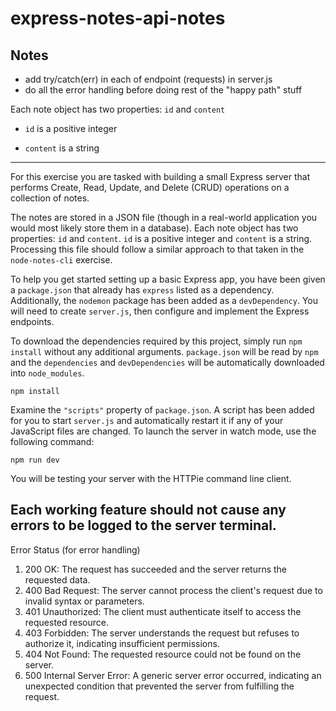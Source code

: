 # express-notes-api-notes

## Notes

- add try/catch(err) in each of endpoint (requests) in server.js
- do all the error handling before doing rest of the "happy path" stuff

Each note object has two properties: `id` and `content`

- `id` is a positive integer

- `content` is a string

---

For this exercise you are tasked with building a small Express server that performs Create, Read, Update, and Delete (CRUD) operations on a collection of notes.

The notes are stored in a JSON file (though in a real-world application you would most likely store them in a database). Each note object has two properties: `id` and `content`. `id` is a positive integer and `content` is a string. Processing this file should follow a similar approach to that taken in the `node-notes-cli` exercise.

To help you get started setting up a basic Express app, you have been given a `package.json` that already has `express` listed as a dependency. Additionally, the `nodemon` package has been added as a `devDependency`. You will need to create `server.js`, then configure and implement the Express endpoints.

To download the dependencies required by this project, simply run `npm install` without any additional arguments. `package.json` will be read by `npm` and the `dependencies` and `devDependencies` will be automatically downloaded into `node_modules`.

```
npm install
```

Examine the `"scripts"` property of `package.json`. A script has been added for you to start `server.js` and automatically restart it if any of your JavaScript files are changed. To launch the server in watch mode, use the following command:

```
npm run dev
```

You will be testing your server with the HTTPie command line client.

## **Each working feature should not cause any errors to be logged to the server terminal.**

Error Status (for error handling)

1. 200 OK: The request has succeeded and the server returns the requested data.
2. 400 Bad Request: The server cannot process the client's request due to invalid syntax or parameters.
3. 401 Unauthorized: The client must authenticate itself to access the requested resource.
4. 403 Forbidden: The server understands the request but refuses to authorize it, indicating insufficient permissions.
5. 404 Not Found: The requested resource could not be found on the server.
6. 500 Internal Server Error: A generic server error occurred, indicating an unexpected condition that prevented the server from fulfilling the request.
